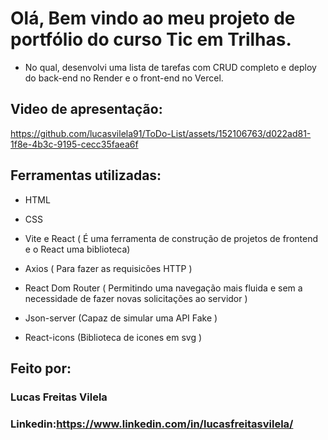 # Olá, Bem vindo ao meu projeto de portfólio do curso Tic em Trilhas. 

* No qual, desenvolvi uma lista de tarefas com CRUD completo e deploy do back-end no Render e o front-end no Vercel. 

## Video de apresentação:

https://github.com/lucasvilela91/ToDo-List/assets/152106763/d022ad81-1f8e-4b3c-9195-cecc35faea6f


## Ferramentas utilizadas:

* HTML

* CSS

* Vite e React ( É uma ferramenta de construção de projetos de frontend e o React uma biblioteca) 

* Axios ( Para fazer as requisicões HTTP )
  
* React Dom Router ( Permitindo uma navegação mais fluida e sem a necessidade de fazer novas solicitações ao servidor )

* Json-server (Capaz de simular uma API Fake )
  
* React-icons (Biblioteca de icones em svg )

## Feito por:

### Lucas Freitas Vilela

### Linkedin:https://www.linkedin.com/in/lucasfreitasvilela/
